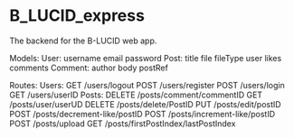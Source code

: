 # B_LUCID_express

The backend for the B-LUCID web app.

Models:
  User:
    username
    email
    password
  Post:
    title
    file
    fileType
    user
    likes
    comments
  Comment:
    author
    body
    postRef
    
Routes:
  Users:
    GET /users/logout
    POST /users/register
    POST /users/login
    GET /users/userID
  Posts:
    DELETE /posts/comment/commentID
    GET /posts/user/userUD
    DELETE /posts/delete/PostID
    PUT /posts/edit/postID
    POST /posts/decrement-like/postID
    POST /posts/increment-like/postID
    POST /posts/upload
    GET /posts/firstPostIndex/lastPostIndex
